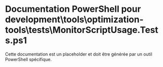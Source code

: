 # Documentation PowerShell pour development\tools\optimization-tools\tests\MonitorScriptUsage.Tests.ps1

Cette documentation est un placeholder et doit être générée par un outil PowerShell spécifique.
